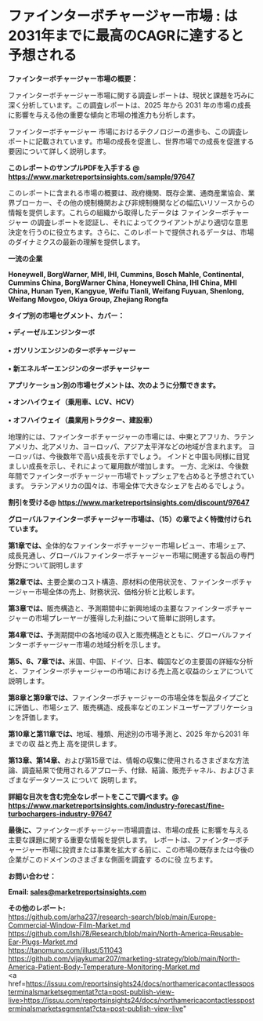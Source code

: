 # ファインターボチャージャー市場 : は2031年までに最高のCAGRに達すると予想される

<strong><b>ファインターボチャージャー市場の概要：</b></strong>

ファインターボチャージャー市場に関する調査レポートは、現状と課題を巧みに深く分析しています。この調査レポートは、2025 年から 2031 年の市場の成長に影響を与える他の重要な傾向と市場の推進力も分析します。

ファインターボチャージャー 市場におけるテクノロジーの進歩も、この調査レポートに記載されています。市場の成長を促進し、世界市場での成長を促進する要因について詳しく説明します。

<strong>このレポートのサンプルPDFを入手する @ <a href=https://www.marketreportsinsights.com/sample/97647>https://www.marketreportsinsights.com/sample/97647</a></strong>

このレポートに含まれる市場の概要は、政府機関、既存企業、通商産業協会、業界ブローカー、その他の規制機関および非規制機関などの幅広いリソースからの情報を提供します。これらの組織から取得したデータは ファインターボチャージャー の調査レポートを認証し、それによってクライアントがより適切な意思決定を行うのに役立ちます。さらに、このレポートで提供されるデータは、市場のダイナミクスの最新の理解を提供します。

<strong>一流の企業</strong>

<strong><b>Honeywell, BorgWarner, MHI, IHI, Cummins, Bosch Mahle, Continental, Cummins China, BorgWarner China, Honeywell China, IHI China, MHI China, Hunan Tyen, Kangyue, Weifu Tianli, Weifang Fuyuan, Shenlong, Weifang Movgoo, Okiya Group, Zhejiang Rongfa</b></strong>

<strong><b>タイプ別の市場セグメント、カバー：</b></strong>

<strong>• ディーゼルエンジンターボ<br><br>• ガソリンエンジンのターボチャージャー<br><br>• 新エネルギーエンジンのターボチャージャー</strong>

<strong><b>アプリケーション別の市場セグメントは、次のように分類できます。</b></strong>

<strong>• オンハイウェイ（乗用車、LCV、HCV）<br><br>• オフハイウェイ（農業用トラクター、建設車）</strong>

 地理的には、ファインターボチャージャーの市場には、中東とアフリカ、ラテンアメリカ、北アメリカ、ヨーロッパ、アジア太平洋などの地域が含まれます。 ヨーロッパは、今後数年で高い成長を示すでしょう。 インドと中国も同様に目覚ましい成長を示し、それによって雇用数が増加します。 一方、北米は、今後数年間でファインターボチャージャー市場でトップシェアを占めると予想されています。 ラテンアメリカの国々は、市場全体で大きなシェアを占めるでしょう。

<strong>割引を受ける@ <a href=https://www.marketreportsinsights.com/discount/97647>https://www.marketreportsinsights.com/discount/97647</a></strong>

<strong><b>グローバルファインターボチャージャー市場は、（15）の章でよく特徴付けられています。</b></strong>

<strong><b>第</b></strong><strong><b>1章では、</b></strong>全体的なファインターボチャージャー市場レビュー、市場シェア、成長見通し、グローバルファインターボチャージャー市場に関連する製品の専門分野について説明します

<strong><b>第2章では、</b></strong>主要企業のコスト構造、原材料の使用状況を、ファインターボチャージャー市場全体の売上、財務状況、価格分析と比較します。

<strong><b>第3章では、</b></strong>販売構造と、予測期間中に新興地域の主要なファインターボチャージャーの市場プレーヤーが獲得した利益について簡単に説明します。

<strong><b>第4章では、</b></strong>予測期間中の各地域の収入と販売構造とともに、グローバルファインターボチャージャー市場の地域分析を示します。

<strong><b>第5、6、7章では、</b></strong>米国、中国、ドイツ、日本、韓国などの主要国の詳細な分析と、ファインターボチャージャーの市場における売上高と収益のシェアについて説明します。

<strong><b>第8章と第9章では、</b></strong>ファインターボチャージャーの市場全体を製品タイプごとに評価し、市場シェア、販売構造、成長率などのエンドユーザーアプリケーションを評価します。

<strong><b>第10章と第11章では、</b></strong>地域、種類、用途別の市場予測と、2025 年から2031 年までの収 益と売上 高を提供します。

<strong><b>第13章、第14章、</b></strong>および第15章では、情報の収集に使用されるさまざまな方法論、調査結果で使用されるアプローチ、付録、結論、販売チャネル、およびさまざまなデータソース について 説明します。

<strong>詳細な目次を含む完全なレポートをここで調べます。@ <a href=https://www.marketreportsinsights.com/industry-forecast/fine-turbochargers-industry-97647>https://www.marketreportsinsights.com/industry-forecast/fine-turbochargers-industry-97647</a></strong>

<strong><b>最後に、</b></strong>ファインターボチャージャー市場調査は、市場の成長 に影響を</a>与える主要な課題に関する重要な情報を提供します。 レポートは、ファインターボチャージャー市場に投資または事業を拡大する前に、この市場の既存または今後の企業がこのドメインのさまざまな側面を調査す るのに役 立ちます。

<strong><b>お問い合わせ：</b></strong>

<strong>Email: </strong><a href=mailto:sales@marketreportsinsights.com><strong>sales@marketreportsinsights.com</strong></a>

<strong>その他のレポート:</strong>
<br>
<a href=https://github.com/arha237/research-search/blob/main/Europe-Commercial-Window-Film-Market.md>https://github.com/arha237/research-search/blob/main/Europe-Commercial-Window-Film-Market.md</a>
<br>
<a href=https://github.com/Ishi78/Research/blob/main/North-America-Reusable-Ear-Plugs-Market.md>https://github.com/Ishi78/Research/blob/main/North-America-Reusable-Ear-Plugs-Market.md</a>
<br>
<a href=https://tanomuno.com/illust/511043>https://tanomuno.com/illust/511043</a>
<br>
<a href=https://github.com/vijaykumar207/marketing-strategy/blob/main/North-America-Patient-Body-Temperature-Monitoring-Market.md>https://github.com/vijaykumar207/marketing-strategy/blob/main/North-America-Patient-Body-Temperature-Monitoring-Market.md</a>
<br>
<a href=https://issuu.com/reportsinsights24/docs/northamericacontactlessposterminalsmarketsegmentat?cta=post-publish-view-live>https://issuu.com/reportsinsights24/docs/northamericacontactlessposterminalsmarketsegmentat?cta=post-publish-view-live</a>"
